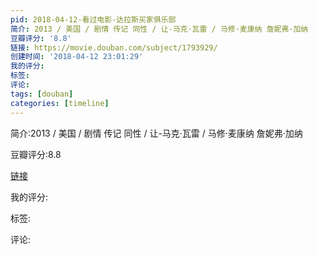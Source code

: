 ```yaml
---
pid: 2018-04-12-看过电影-达拉斯买家俱乐部
简介: 2013 / 美国 / 剧情 传记 同性 / 让-马克·瓦雷 / 马修·麦康纳 詹妮弗·加纳
豆瓣评分: '8.8'
链接: https://movie.douban.com/subject/1793929/
创建时间: '2018-04-12 23:01:29'
我的评分:
标签:
评论:
tags: [douban]
categories: [timeline]
---
```

简介:2013 / 美国 / 剧情 传记 同性 / 让-马克·瓦雷 / 马修·麦康纳 詹妮弗·加纳

豆瓣评分:8.8

[链接](https://movie.douban.com/subject/1793929/)

我的评分:

标签:

评论:

